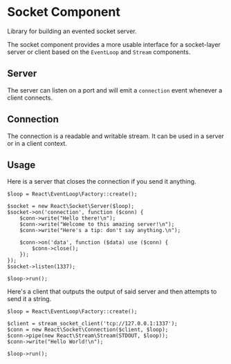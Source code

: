 # Socket Component

Library for building an evented socket server.

The socket component provides a more usable interface for a socket-layer
server or client based on the `EventLoop` and `Stream` components.

## Server

The server can listen on a port and will emit a `connection` event whenever a
client connects.

## Connection

The connection is a readable and writable stream. It can be used in a server
or in a client context.

## Usage

Here is a server that closes the connection if you send it anything.

    $loop = React\EventLoop\Factory::create();

    $socket = new React\Socket\Server($loop);
    $socket->on('connection', function ($conn) {
        $conn->write("Hello there!\n");
        $conn->write("Welcome to this amazing server!\n");
        $conn->write("Here's a tip: don't say anything.\n");

        $conn->on('data', function ($data) use ($conn) {
            $conn->close();
        });
    });
    $socket->listen(1337);

    $loop->run();

Here's a client that outputs the output of said server and then attempts to
send it a string.

    $loop = React\EventLoop\Factory::create();

    $client = stream_socket_client('tcp://127.0.0.1:1337');
    $conn = new React\Socket\Connection($client, $loop);
    $conn->pipe(new React\Stream\Stream(STDOUT, $loop));
    $conn->write("Hello World!\n");

    $loop->run();
